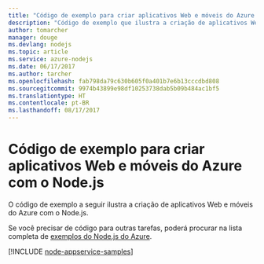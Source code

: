 ```yaml
---
title: "Código de exemplo para criar aplicativos Web e móveis do Azure com o Node.js"
description: "Código de exemplo que ilustra a criação de aplicativos Web e móveis do Azure com o Node.js."
author: tomarcher
manager: douge
ms.devlang: nodejs
ms.topic: article
ms.service: azure-nodejs
ms.date: 06/17/2017
ms.author: tarcher
ms.openlocfilehash: fab798da79c630b605f0a401b7e6b13cccdbd808
ms.sourcegitcommit: 9974b43899e98df10253738dab5b09b484ac1bf5
ms.translationtype: HT
ms.contentlocale: pt-BR
ms.lasthandoff: 08/17/2017
---
```

# <a name="sample-code-for-building-azure-web-and-mobile-apps-with-nodejs"></a>Código de exemplo para criar aplicativos Web e móveis do Azure com o Node.js

O código de exemplo a seguir ilustra a criação de aplicativos Web e móveis do Azure com o Node.js.

Se você precisar de código para outras tarefas, poderá procurar na lista completa de [exemplos do Node.js do Azure](https://azure.microsoft.com/resources/samples/?term=nodejs).

[!INCLUDE [node-appservice-samples](../docs-ref-conceptual/includes/appservice-samples.md)]